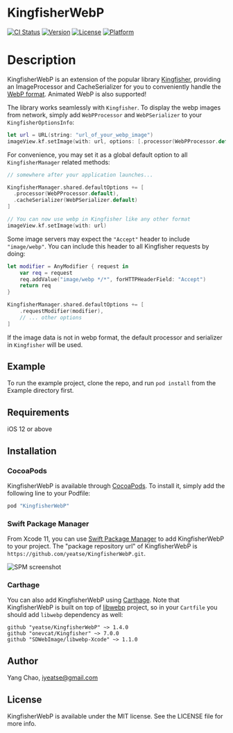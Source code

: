 # KingfisherWebP

[![CI Status](https://github.com/Yeatse/KingfisherWebP/workflows/unittest/badge.svg)](https://travis-ci.org/Yeatse/KingfisherWebP)
[![Version](https://img.shields.io/cocoapods/v/KingfisherWebP.svg?style=flat)](http://cocoapods.org/pods/KingfisherWebP)
[![License](https://img.shields.io/cocoapods/l/KingfisherWebP.svg?style=flat)](http://cocoapods.org/pods/KingfisherWebP)
[![Platform](https://img.shields.io/cocoapods/p/KingfisherWebP.svg?style=flat)](http://cocoapods.org/pods/KingfisherWebP)

# Description

KingfisherWebP is an extension of the popular library [Kingfisher](https://github.com/onevcat/Kingfisher), providing an ImageProcessor and CacheSerializer for you to conveniently handle the [WebP format](https://developers.google.com/speed/webp/). Animated WebP is also supported!

The library works seamlessly with `Kingfisher`. To display the webp images from network, simply add `WebPProcessor` and `WebPSerializer` to your `KingfisherOptionsInfo`:

```swift
let url = URL(string: "url_of_your_webp_image")
imageView.kf.setImage(with: url, options: [.processor(WebPProcessor.default), .cacheSerializer(WebPSerializer.default)])
```

For convenience, you may set it as a global default option to all `KingfisherManager` related methods:

```swift
// somewhere after your application launches...

KingfisherManager.shared.defaultOptions += [
  .processor(WebPProcessor.default),
  .cacheSerializer(WebPSerializer.default)
]

// You can now use webp in Kingfisher like any other format
imageView.kf.setImage(with: url)
```

Some image servers may expect the `"Accept"` header to include `"image/webp"`.
You can include this header to all Kingfisher requests by doing:
```swift
let modifier = AnyModifier { request in
    var req = request
    req.addValue("image/webp */*", forHTTPHeaderField: "Accept")
    return req
}

KingfisherManager.shared.defaultOptions += [
    .requestModifier(modifier),
    // ... other options
]
```

If the image data is not in webp format, the default processor and serializer in `Kingfisher` will be used.


## Example

To run the example project, clone the repo, and run `pod install` from the Example directory first.

## Requirements

iOS 12 or above

## Installation

### CocoaPods

KingfisherWebP is available through [CocoaPods](http://cocoapods.org). To install it, simply add the following line to your Podfile:

```ruby
pod "KingfisherWebP"
```

### Swift Package Manager

From Xcode 11, you can use [Swift Package Manager](https://swift.org/package-manager/) to add KingfisherWebP to your project. The "package repository url" of KingfisherWebP is `https://github.com/yeatse/KingfisherWebP.git`.

![SPM screenshot](spm_screenshot.png)

### Carthage

You can also add KingfisherWebP using [Carthage](https://github.com/Carthage/Carthage). Note that KingfisherWebP is built on top of [libwebp](https://chromium.googlesource.com/webm/libwebp) project, so in your `Cartfile` you should add `libwebp` dependency as well:

```
github "yeatse/KingfisherWebP" ~> 1.4.0
github "onevcat/Kingfisher" ~> 7.0.0
github "SDWebImage/libwebp-Xcode" ~> 1.1.0
```


## Author

Yang Chao, iyeatse@gmail.com

## License

KingfisherWebP is available under the MIT license. See the LICENSE file for more info.

